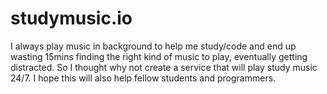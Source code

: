 # studymusic.io
 
I always play music in background to help me study/code and end up wasting 15mins
finding the right kind of music to play, eventually getting distracted. So I thought why not
create a service that will play study music 24/7. I hope this will also help fellow students
and programmers.
